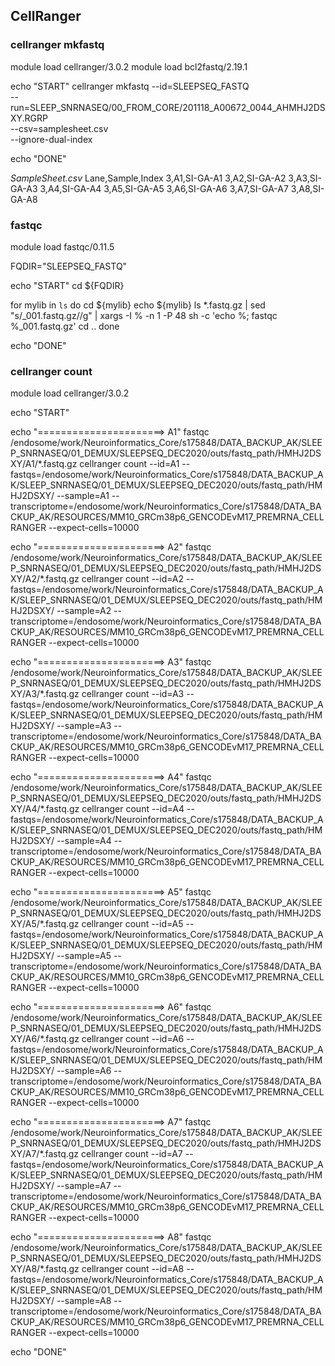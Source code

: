 ## CellRanger

### cellranger mkfastq
module load cellranger/3.0.2
module load bcl2fastq/2.19.1

echo "START"
cellranger mkfastq --id=SLEEPSEQ_FASTQ \
                   --run=SLEEP_SNRNASEQ/00_FROM_CORE/201118_A00672_0044_AHMHJ2DSXY.RGRP \
                   --csv=samplesheet.csv \
                   --ignore-dual-index

echo "DONE"

*SampleSheet.csv*
Lane,Sample,Index
3,A1,SI-GA-A1
3,A2,SI-GA-A2
3,A3,SI-GA-A3
3,A4,SI-GA-A4
3,A5,SI-GA-A5
3,A6,SI-GA-A6
3,A7,SI-GA-A7
3,A8,SI-GA-A8



### fastqc
module load fastqc/0.11.5

FQDIR="SLEEPSEQ_FASTQ"

echo "START"
cd ${FQDIR}

for mylib in `ls`
 do
   cd ${mylib}
   echo ${mylib}
   ls *.fastq.gz | sed "s/_001.fastq.gz//g" | xargs -I % -n 1 -P 48 sh -c 'echo %; fastqc %_001.fastq.gz'
   cd ..
 done

echo "DONE"


### cellranger count
module load cellranger/3.0.2

echo "START"

echo "======================> A1"
fastqc /endosome/work/Neuroinformatics_Core/s175848/DATA_BACKUP_AK/SLEEP_SNRNASEQ/01_DEMUX/SLEEPSEQ_DEC2020/outs/fastq_path/HMHJ2DSXY/A1/*.fastq.gz
cellranger count --id=A1 --fastqs=/endosome/work/Neuroinformatics_Core/s175848/DATA_BACKUP_AK/SLEEP_SNRNASEQ/01_DEMUX/SLEEPSEQ_DEC2020/outs/fastq_path/HMHJ2DSXY/ --sample=A1 --transcriptome=/endosome/work/Neuroinformatics_Core/s175848/DATA_BACKUP_AK/RESOURCES/MM10_GRCm38p6_GENCODEvM17_PREMRNA_CELLRANGER --expect-cells=10000

echo "======================> A2"
fastqc /endosome/work/Neuroinformatics_Core/s175848/DATA_BACKUP_AK/SLEEP_SNRNASEQ/01_DEMUX/SLEEPSEQ_DEC2020/outs/fastq_path/HMHJ2DSXY/A2/*.fastq.gz
cellranger count --id=A2 --fastqs=/endosome/work/Neuroinformatics_Core/s175848/DATA_BACKUP_AK/SLEEP_SNRNASEQ/01_DEMUX/SLEEPSEQ_DEC2020/outs/fastq_path/HMHJ2DSXY/ --sample=A2 --transcriptome=/endosome/work/Neuroinformatics_Core/s175848/DATA_BACKUP_AK/RESOURCES/MM10_GRCm38p6_GENCODEvM17_PREMRNA_CELLRANGER --expect-cells=10000

echo "======================> A3"
fastqc /endosome/work/Neuroinformatics_Core/s175848/DATA_BACKUP_AK/SLEEP_SNRNASEQ/01_DEMUX/SLEEPSEQ_DEC2020/outs/fastq_path/HMHJ2DSXY/A3/*.fastq.gz
cellranger count --id=A3 --fastqs=/endosome/work/Neuroinformatics_Core/s175848/DATA_BACKUP_AK/SLEEP_SNRNASEQ/01_DEMUX/SLEEPSEQ_DEC2020/outs/fastq_path/HMHJ2DSXY/ --sample=A3 --transcriptome=/endosome/work/Neuroinformatics_Core/s175848/DATA_BACKUP_AK/RESOURCES/MM10_GRCm38p6_GENCODEvM17_PREMRNA_CELLRANGER --expect-cells=10000

echo "======================> A4"
fastqc /endosome/work/Neuroinformatics_Core/s175848/DATA_BACKUP_AK/SLEEP_SNRNASEQ/01_DEMUX/SLEEPSEQ_DEC2020/outs/fastq_path/HMHJ2DSXY/A4/*.fastq.gz
cellranger count --id=A4 --fastqs=/endosome/work/Neuroinformatics_Core/s175848/DATA_BACKUP_AK/SLEEP_SNRNASEQ/01_DEMUX/SLEEPSEQ_DEC2020/outs/fastq_path/HMHJ2DSXY/ --sample=A4 --transcriptome=/endosome/work/Neuroinformatics_Core/s175848/DATA_BACKUP_AK/RESOURCES/MM10_GRCm38p6_GENCODEvM17_PREMRNA_CELLRANGER --expect-cells=10000

echo "======================> A5"
fastqc /endosome/work/Neuroinformatics_Core/s175848/DATA_BACKUP_AK/SLEEP_SNRNASEQ/01_DEMUX/SLEEPSEQ_DEC2020/outs/fastq_path/HMHJ2DSXY/A5/*.fastq.gz
cellranger count --id=A5 --fastqs=/endosome/work/Neuroinformatics_Core/s175848/DATA_BACKUP_AK/SLEEP_SNRNASEQ/01_DEMUX/SLEEPSEQ_DEC2020/outs/fastq_path/HMHJ2DSXY/ --sample=A5 --transcriptome=/endosome/work/Neuroinformatics_Core/s175848/DATA_BACKUP_AK/RESOURCES/MM10_GRCm38p6_GENCODEvM17_PREMRNA_CELLRANGER --expect-cells=10000

echo "======================> A6"
fastqc /endosome/work/Neuroinformatics_Core/s175848/DATA_BACKUP_AK/SLEEP_SNRNASEQ/01_DEMUX/SLEEPSEQ_DEC2020/outs/fastq_path/HMHJ2DSXY/A6/*.fastq.gz
cellranger count --id=A6 --fastqs=/endosome/work/Neuroinformatics_Core/s175848/DATA_BACKUP_AK/SLEEP_SNRNASEQ/01_DEMUX/SLEEPSEQ_DEC2020/outs/fastq_path/HMHJ2DSXY/ --sample=A6 --transcriptome=/endosome/work/Neuroinformatics_Core/s175848/DATA_BACKUP_AK/RESOURCES/MM10_GRCm38p6_GENCODEvM17_PREMRNA_CELLRANGER --expect-cells=10000

echo "======================> A7"
fastqc /endosome/work/Neuroinformatics_Core/s175848/DATA_BACKUP_AK/SLEEP_SNRNASEQ/01_DEMUX/SLEEPSEQ_DEC2020/outs/fastq_path/HMHJ2DSXY/A7/*.fastq.gz
cellranger count --id=A7 --fastqs=/endosome/work/Neuroinformatics_Core/s175848/DATA_BACKUP_AK/SLEEP_SNRNASEQ/01_DEMUX/SLEEPSEQ_DEC2020/outs/fastq_path/HMHJ2DSXY/ --sample=A7 --transcriptome=/endosome/work/Neuroinformatics_Core/s175848/DATA_BACKUP_AK/RESOURCES/MM10_GRCm38p6_GENCODEvM17_PREMRNA_CELLRANGER --expect-cells=10000

echo "======================> A8"
fastqc /endosome/work/Neuroinformatics_Core/s175848/DATA_BACKUP_AK/SLEEP_SNRNASEQ/01_DEMUX/SLEEPSEQ_DEC2020/outs/fastq_path/HMHJ2DSXY/A8/*.fastq.gz
cellranger count --id=A8 --fastqs=/endosome/work/Neuroinformatics_Core/s175848/DATA_BACKUP_AK/SLEEP_SNRNASEQ/01_DEMUX/SLEEPSEQ_DEC2020/outs/fastq_path/HMHJ2DSXY/ --sample=A8 --transcriptome=/endosome/work/Neuroinformatics_Core/s175848/DATA_BACKUP_AK/RESOURCES/MM10_GRCm38p6_GENCODEvM17_PREMRNA_CELLRANGER --expect-cells=10000

echo "DONE"

